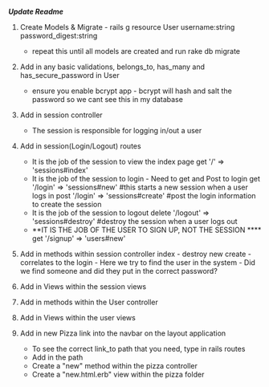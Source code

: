 ***Update Readme***

1. Create Models & Migrate - rails g resource User username:string password_digest:string 
    - repeat this until all models are created and run rake db migrate
2. Add in any basic validations, belongs_to, has_many and has_secure_password in User 
    - ensure you enable bcrypt app - bcrypt will hash and salt the password so we cant see this in my database
3. Add in session controller 
    - The session is responsible for logging in/out a user
4. Add in session(Login/Logout) routes 
    - It is the job of the session to view the index page
         get '/' => 'sessions#index'
    - It is the job of the session to login - Need to get and Post to login
        get '/login' => 'sessions#new' #this starts a new session when a user logs in 
        post '/login' => 'sessions#create' #post the login information to create the session
    - It is the job of the session to logout 
        delete '/logout' => 'sessions#destroy' #destroy the session when a user logs out
    -  **IT IS THE JOB OF THE USER TO SIGN UP, NOT THE SESSION ****
        get '/signup' => 'users#new'
5. Add in methods within session controller
    index - 
    destroy
    new
    create - correlates to the login
        - Here we try to find the user in the system
        - Did we find someone and did they put in the correct password?

6. Add in Views within the session views


7. Add in methods within the User controller

8. Add in Views within the user views

9. Add in new Pizza link into the navbar on the layout application  
    - To see the correct link_to path that you need, type in rails routes
    - Add in the path 
    - Create a "new" method within the pizza controller
    - Create a "new.html.erb" view within the pizza folder